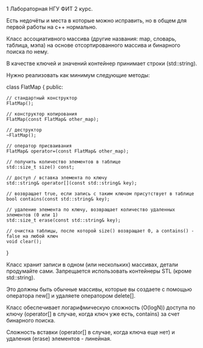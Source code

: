 1 Лабораторная НГУ ФИТ 2 курс.

Есть недочёты и места в которые можно исправить, но в общем для первой работы на c++ нормально.

Класс ассоциативного массива (другие названия: map, словарь, таблица, мэпа) на основе отсортированного массива и бинарного поиска по нему.

В качестве ключей и значений контейнер принимает строки (std::string).

Нужно реализовать как минимум следующие методы:

class FlatMap {
public:

    // стандартный конструктор
    FlatMap();

    // конструктор копирования
    FlatMap(const FlatMap& other_map);

    // деструктор
    ~FlatMap();

    // оператор присваивания
    FlatMap& operator=(const FlatMap& other_map);

    // получить количество элементов в таблице
    std::size_t size() const;

    // доступ / вставка элемента по ключу
    std::string& operator[](const std::string& key);

    // возвращает true, если запись с таким ключом присутствует в таблице
    bool contains(const std::string& key);

    // удаление элемента по ключу, возвращает количество удаленных элементов (0 или 1)
    std::size_t erase(const std::string& key);

    // очистка таблицы, после которой size() возвращает 0, а contains() - false на любой ключ
    void clear();
}

Класс хранит записи в одном (или нескольких) массивах, детали продумайте сами. Запрещается использовать контейнеры STL (кроме std::string). 

Это должны быть обычные массивы, которые вы создаете с помощью оператора new[] и удаляете оператором delete[].

Класс обеспечивает логарифмическую сложность (O(logN)) доступа по ключу (operator[] в случае, когда ключ уже есть, contains) за счет бинарного поиска.

Сложность вставки (operator[] в случае, когда ключа еще нет) и удаления (erase) элементов - линейная.
